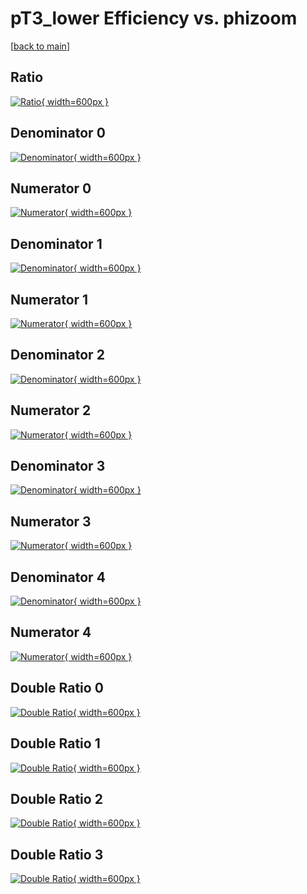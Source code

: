 # pT3_lower Efficiency vs. phizoom

[[back to main](./)]



## Ratio

[![Ratio](../mtv/var/pT3_lower_base_211_1_eff_phizoom.png){ width=600px }](../mtv/var/pT3_lower_base_211_1_eff_phizoom.pdf)

## Denominator 0

[![Denominator](../mtv/den/pT3_lower_base_211_1_eff_phizoom_den0.png){ width=600px }](../mtv/den/pT3_lower_base_211_1_eff_phizoom_den0.pdf)

## Numerator 0

[![Numerator](../mtv/num/pT3_lower_base_211_1_eff_phizoom_num0.png){ width=600px }](../mtv/num/pT3_lower_base_211_1_eff_phizoom_num0.pdf)

## Denominator 1

[![Denominator](../mtv/den/pT3_lower_base_211_1_eff_phizoom_den1.png){ width=600px }](../mtv/den/pT3_lower_base_211_1_eff_phizoom_den1.pdf)

## Numerator 1

[![Numerator](../mtv/num/pT3_lower_base_211_1_eff_phizoom_num1.png){ width=600px }](../mtv/num/pT3_lower_base_211_1_eff_phizoom_num1.pdf)

## Denominator 2

[![Denominator](../mtv/den/pT3_lower_base_211_1_eff_phizoom_den2.png){ width=600px }](../mtv/den/pT3_lower_base_211_1_eff_phizoom_den2.pdf)

## Numerator 2

[![Numerator](../mtv/num/pT3_lower_base_211_1_eff_phizoom_num2.png){ width=600px }](../mtv/num/pT3_lower_base_211_1_eff_phizoom_num2.pdf)

## Denominator 3

[![Denominator](../mtv/den/pT3_lower_base_211_1_eff_phizoom_den3.png){ width=600px }](../mtv/den/pT3_lower_base_211_1_eff_phizoom_den3.pdf)

## Numerator 3

[![Numerator](../mtv/num/pT3_lower_base_211_1_eff_phizoom_num3.png){ width=600px }](../mtv/num/pT3_lower_base_211_1_eff_phizoom_num3.pdf)

## Denominator 4

[![Denominator](../mtv/den/pT3_lower_base_211_1_eff_phizoom_den4.png){ width=600px }](../mtv/den/pT3_lower_base_211_1_eff_phizoom_den4.pdf)

## Numerator 4

[![Numerator](../mtv/num/pT3_lower_base_211_1_eff_phizoom_num4.png){ width=600px }](../mtv/num/pT3_lower_base_211_1_eff_phizoom_num4.pdf)

## Double Ratio 0

[![Double Ratio](../mtv/ratio/pT3_lower_base_211_1_eff_phizoom_ratio0.png){ width=600px }](../mtv/ratio/pT3_lower_base_211_1_eff_phizoom_ratio0.pdf)

## Double Ratio 1

[![Double Ratio](../mtv/ratio/pT3_lower_base_211_1_eff_phizoom_ratio1.png){ width=600px }](../mtv/ratio/pT3_lower_base_211_1_eff_phizoom_ratio1.pdf)

## Double Ratio 2

[![Double Ratio](../mtv/ratio/pT3_lower_base_211_1_eff_phizoom_ratio2.png){ width=600px }](../mtv/ratio/pT3_lower_base_211_1_eff_phizoom_ratio2.pdf)

## Double Ratio 3

[![Double Ratio](../mtv/ratio/pT3_lower_base_211_1_eff_phizoom_ratio3.png){ width=600px }](../mtv/ratio/pT3_lower_base_211_1_eff_phizoom_ratio3.pdf)

